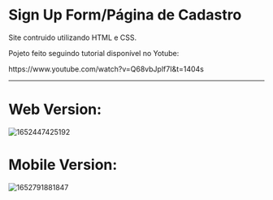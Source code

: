 # <h1>Sign Up Form/Página de Cadastro</h>
<p>Site contruido utilizando HTML e CSS.</p>

<p>Pojeto feito seguindo tutorial disponível no Yotube:</p> https://www.youtube.com/watch?v=Q68vbJplf7I&t=1404s

________________________________________________________________________________________________________________________________________________________________________


<h1>Web Version:</h1>


![1652447425192](https://user-images.githubusercontent.com/88169014/168816645-f8ad8177-5fa6-4f79-93e2-9dfe13e8a1ec.png)


<h1>Mobile Version:</h1>



![1652791881847](https://user-images.githubusercontent.com/88169014/168816798-2efd7b2c-ead0-428f-bcf3-ecadf44ba03f.png)
